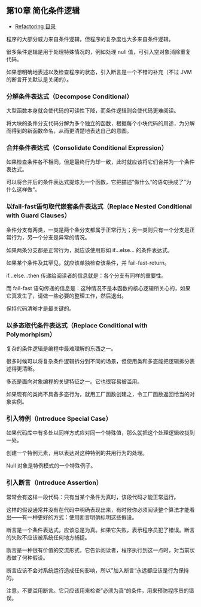 ## 第10章 简化条件逻辑

- [Refactoring 目录](./index.md)

程序的大部分威力来自条件逻辑，但程序的复杂度也大多来自条件逻辑。

很多条件逻辑是用于处理特殊情况的，例如处理 null 值，可引入空对象消除重复代码。

如果想明确地表述以及检查程序的状态，引入断言是一个不错的补充（不过 JVM 的断言开关默认是关闭的）。

### 分解条件表达式（Decompose Conditional）

大型函数本身就会使代码的可读性下降，而条件逻辑则会使代码更难阅读。

将大块的条件分支代码分解为多个独立的函数，根据每个小块代码的用途，为分解而得到的新函数命名，从而更清楚地表达自己的意图。

### 合并条件表达式（Consolidate Conditional Expression）

如果检查条件各不相同，但是最终行为却一致，此时就应该将它们合并为一个条件表达式。

可以将合并后的条件表达式提炼为一个函数，它把描述”做什么“的语句换成了”为什么这样做“。

### 以fail-fast语句取代嵌套条件表达式（Replace Nested Conditional with Guard Clauses）

条件分支有两类，一类是两个条分支都属于正常行为；另一类则只有一个分支是正常行为，另一个分支是异常的情况。

如果两条分支都是正常行为，就应该使用形如 if...else... 的条件表达式。

如果某个条件及其罕见，就应该单独检查该条件，并 fail-fast-return。

if...else...then 传递给阅读者的信息就是：各个分支有同样的重要性。

而 fail-fast 语句传递的信息是：这种情况不是本函数的核心逻辑所关心的，如果它真发生了，请做一些必要的整理工作，然后退出。

保持代码清晰才是最关键的。

### 以多态取代条件表达式（Replace Conditional with Polymorhpism）

复杂的条件逻辑是编程中最难理解的东西之一。

很多时候可以将复杂条件逻辑拆分到不同的场景，但使用类和多态能把逻辑拆分表述得更清晰。

多态是面向对象编程的关键特征之一。它也很容易被滥用。

如果现有的类尚不具备多态行为，就用工厂函数创建之，令工厂函数返回恰当的对象实例。

### 引入特例（Introduce Special Case）

如果代码库中有多处以同样方式应对同一个特殊值，那么就把这个处理逻辑收拢到一处。

创建一个特例元素，用以表达对这种特例的共用行为的处理。

Null 对象是特例模式的一个特殊例子。

### 引入断言（Introduce Assertion）

常常会有这样一段代码：只有当某个条件为真时，该段代码才能正常运行。

这样的假设通常并没有在代码中明确表现出来，有时候你必须阅读整个算法才能看出——有一种更好的方式：使用断言明确标明这些假设。

断言是一个条件表达式，应该总是为真。如果它失败，表示程序员犯了错误。断言的失败不应该被系统任何地方捕捉。

断言是一种很有价值的交流形式，它告诉阅读者，程序执行到这一点时，对当前状态做了何种假设。

断言应该不会对系统运行造成任何影响，所以”加入断言“永远都应该是行为保持的。

注意，不要滥用断言。它只应该用来检查”必须为真“的条件，用来预防程序员的错误。
